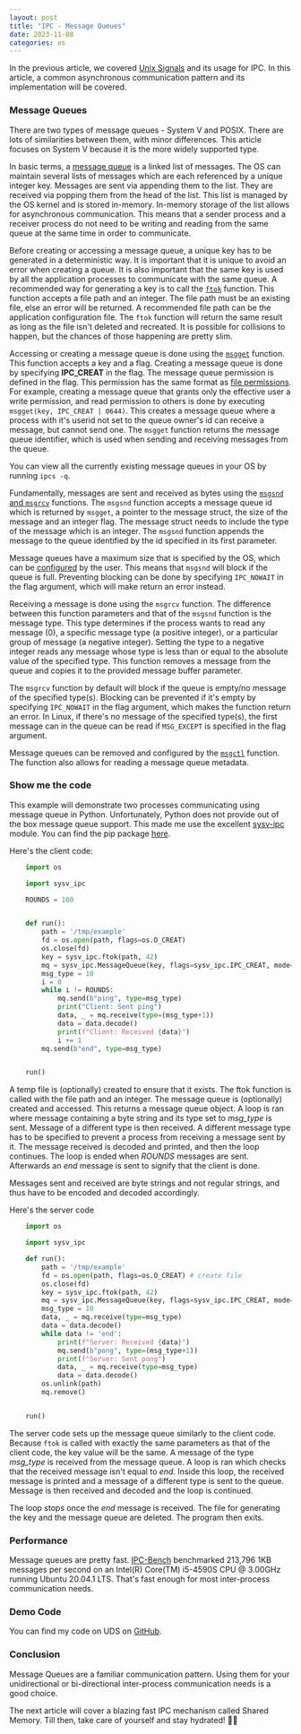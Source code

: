 ```yaml
---
layout: post
title: "IPC - Message Queues"
date: 2023-11-08
categories: os
---
```


In the previous article, we covered [Unix Signals](https://goodyduru.github.io/os/2023/10/05/ipc-unix-signals.html) and its usage for IPC. In this article, a common asynchronous communication pattern and its implementation will be covered.

### Message Queues 
There are two types of message queues - System V and POSIX. There are lots of similarities between them, with minor differences. This article focuses on System V because it is the more widely supported type. 

In basic terms, a [message queue](https://github.com/torvalds/linux/blob/6bc986ab839c844e78a2333a02e55f02c9e57935/ipc/msg.c#L49) is a linked list of messages. The OS can maintain several lists of messages which are each referenced by a unique integer key. Messages are sent via appending them to the list. They are received via popping them from the head of the list. This list is managed by the OS kernel and is stored in-memory. In-memory storage of the list allows for asynchronous communication. This means that a sender process and a receiver process do not need to be writing and reading from the same queue at the same time in order to communicate.

Before creating or accessing a message queue, a unique key has to be generated in a deterministic way. It is important that it is unique to avoid an error when creating a queue. It is also important that the same key is used by all the application processes to communicate with the same queue. A recommended way for generating a key is to call the [`ftok`](https://man7.org/linux/man-pages/man3/ftok.3.html) function. This function accepts a file path and an integer. The file path must be an existing file, else an error will be returned. A recommended file path can be the application configuration file. The `ftok` function will return the same result as long as the file isn't deleted and recreated. It is possible for collisions to happen, but the chances of those happening are pretty slim.

Accessing or creating a message queue is done using the [`msgget`](https://man7.org/linux/man-pages/man2/msgget.2.html) function. This function accepts a key and a flag. Creating a message queue is done by specifying **IPC_CREAT** in the flag. The message queue permission is defined in the flag. This permission has the same format as [file permissions](https://www.multacom.com/faq/password_protection/file_permissions.htm). For example, creating a message queue that grants only the effective user a write permission, and read permission to others is done by executing `msgget(key, IPC_CREAT | 0644)`. This creates a message queue where a process with it's userid not set to the queue owner's id can receive a message, but cannot send one. The `msgget` function returns the message queue identifier, which is used when sending and receiving messages from the queue.

You can view all the currently existing message queues in your OS by running `ipcs -q`.

Fundamentally, messages are sent and received as bytes using the [`msgsnd` and `msgrcv`](https://man7.org/linux/man-pages/man2/msgsnd.2.html) functions. The `msgsnd` function accepts a message queue id which is returned by `msgget`, a pointer to the message struct, the size of the message and an integer flag. The message struct needs to include the type of the message which is an integer. The `msgsnd` function appends the message to the queue identified by the id specified in its first parameter. 

Message queues have a maximum size that is specified by the OS, which can be [configured](https://www.ibm.com/docs/en/db2/11.1?topic=unix-modifying-kernel-parameters-linux) by the user. This means that `msgsnd` will block if the queue is full. Preventing blocking can be done by specifying `IPC_NOWAIT` in the flag argument, which will make return an error instead.

Receiving a message is done using the `msgrcv` function. The difference between this function parameters and that of the `msgsnd` function is the message type. This type determines if the process wants to read any message (0), a specific message type (a positive integer), or a particular group of message (a negative integer). Setting the type to a negative integer reads any message whose type is less than or equal to the absolute value of the specified type. This function removes a message from the queue and copies it to the provided message buffer parameter.

The `msgrcv` function by default will block if the queue is empty/no message of the specified type(s). Blocking can be prevented if it's empty by specifying `IPC_NOWAIT` in the flag argument, which makes the function return an error. In Linux, if there's no message of the specified type(s), the first message can in the queue can be read if `MSG_EXCEPT` is specified in the flag argument.

Message queues can be removed and configured by the [`msgctl`](https://man7.org/linux/man-pages/man2/msgctl.2.html) function. The function also allows for reading a message queue metadata.

### Show me the code
This example will demonstrate two processes communicating using message queue in Python. Unfortunately, Python does not provide out of the box message queue support. This made me use the excellent [sysv-ipc](https://semanchuk.com/philip/sysv_ipc/#message_queue) module. You can find the pip package [here](https://pypi.org/project/sysv-ipc/).

Here's the client code:
```python
    import os

    import sysv_ipc

    ROUNDS = 100


    def run():
        path = '/tmp/example'
        fd = os.open(path, flags=os.O_CREAT)
        os.close(fd)
        key = sysv_ipc.ftok(path, 42)
        mq = sysv_ipc.MessageQueue(key, flags=sysv_ipc.IPC_CREAT, mode=0o644)
        msg_type = 10
        i = 0
        while i != ROUNDS:
            mq.send(b"ping", type=msg_type)
            print("Client: Sent ping")
            data, _ = mq.receive(type=(msg_type+1))
            data = data.decode()
            print(f"Client: Received {data}")
            i += 1
        mq.send(b"end", type=msg_type)


    run()
```
A temp file is (optionally) created to ensure that it exists. The ftok function is called with the file path and an integer. The message queue is (optionally) created and accessed. This returns a message queue object. A loop is ran where message containing a byte string and its type set to *msg_type* is sent. Message of a different type is then received. A different message type has to be specified to prevent a process from receiving a message sent by it. The message received is decoded and printed, and then the loop continues. The loop is ended when _ROUNDS_ messages are sent. Afterwards an _end_ message is sent to signify that the client is done.

Messages sent and received are byte strings and not regular strings, and thus have to be encoded and decoded accordingly.

Here's the server code

```python
    import os

    import sysv_ipc

    def run():
        path = '/tmp/example'
        fd = os.open(path, flags=os.O_CREAT) # create file
        os.close(fd)
        key = sysv_ipc.ftok(path, 42)
        mq = sysv_ipc.MessageQueue(key, flags=sysv_ipc.IPC_CREAT, mode=0o644)
        msg_type = 10
        data, _ = mq.receive(type=msg_type)
        data = data.decode()
        while data != 'end':
            print(f"Server: Received {data}")
            mq.send(b"pong", type=(msg_type+1))
            print(f"Server: Sent pong")
            data, _ = mq.receive(type=msg_type)
            data = data.decode()
        os.unlink(path)
        mq.remove()


    run()
```

The server code sets up the message queue similarly to the client code. Because `ftok` is called with exactly the same parameters as that of the client code, the key value will be the same. A message of the type *msg_type* is received from the message queue. A loop is ran which checks that the received message isn't equal to _end_. Inside this loop, the received message is printed and a message of a different type is sent to the queue. Message is then received and decoded and the loop is continued. 

The loop stops once the _end_ message is received. The file for generating the key and the message queue are deleted. The program then exits.

### Performance
Message queues are pretty fast. [IPC-Bench](https://github.com/goldsborough/ipc-bench#benchmarked-on-intelr-coretm-i5-4590s-cpu--300ghz-running-ubuntu-20041-lts) benchmarked 213,796 1KB messages per second on an Intel(R) Core(TM) i5-4590S CPU @ 3.00GHz running Ubuntu 20.04.1 LTS. That's fast enough for most inter-process communication needs.

### Demo Code
You can find my code on UDS on [GitHub](https://github.com/goodyduru/ipc-demos).

### Conclusion
Message Queues are a familiar communication pattern. Using them for your unidirectional or bi-directional inter-process communication needs is a good choice.

The next article will cover a blazing fast IPC mechanism called Shared Memory. Till then, take care of yourself and stay hydrated! ✌🏾
